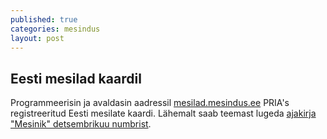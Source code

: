 ```yaml
---
published: true
categories: mesindus
layout: post
---
```

## Eesti mesilad kaardil

Programmeerisin ja avaldasin aadressil [mesilad.mesindus.ee](https://mesilad.mesindus.ee/) PRIA's registreeritud Eesti mesilate kaardi. Lähemalt saab teemast lugeda [ajakirja "Mesinik" detsembrikuu numbrist](http://www.mesinikeliit.ee/failid/mesinik/6_2016.pdf).
